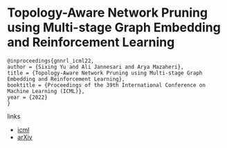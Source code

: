 # Topology-Aware Network Pruning using Multi-stage Graph Embedding and Reinforcement Learning

```
@inproceedings{gnnrl_icml22,
author = {Sixing Yu and Ali Jannesari and Arya Mazaheri},
title = {Topology-Aware Network Pruning using Multi-stage Graph Embedding and Reinforcement Learning},
booktitle = {Proceedings of the 39th International Conference on Machine Learning (ICML)},
year = {2022}
}
```

links
- [icml](https://icml.cc/Conferences/2022/Schedule?showEvent=16772)
- [arXiv](https://arxiv.org/abs/2102.03214)
